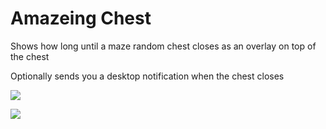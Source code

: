 # Amazeing Chest
Shows how long until a maze random chest closes as an overlay on top of the chest

Optionally sends you a desktop notification when the chest closes

<img src="https://i.imgur.com/KhKobpv.png"><img>

<img src="https://i.imgur.com/qnxL7X6.png"><img>
